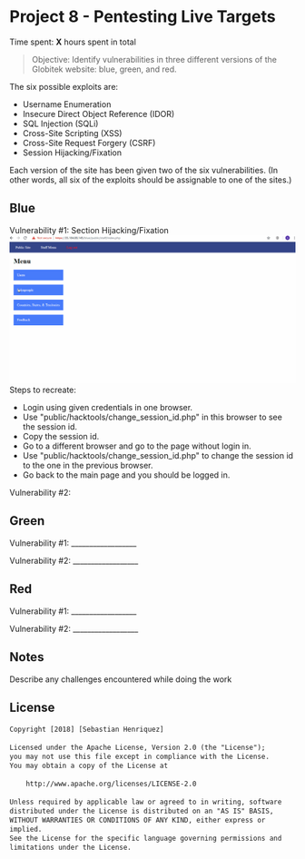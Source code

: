 # Project 8 - Pentesting Live Targets

Time spent: **X** hours spent in total

> Objective: Identify vulnerabilities in three different versions of the Globitek website: blue, green, and red.

The six possible exploits are:
* Username Enumeration
* Insecure Direct Object Reference (IDOR)
* SQL Injection (SQLi)
* Cross-Site Scripting (XSS)
* Cross-Site Request Forgery (CSRF)
* Session Hijacking/Fixation

Each version of the site has been given two of the six vulnerabilities. (In other words, all six of the exploits should be assignable to one of the sites.)

## Blue

Vulnerability #1: Section Hijacking/Fixation
![](BlueVulnerability1.gif)
Steps to recreate:
* Login using given credentials in one browser.
* Use "public/hacktools/change_session_id.php" in this browser to see the session id.
* Copy the session id.
* Go to a different browser and go to the page without login in.
* Use "public/hacktools/change_session_id.php" to change the session id to the one in the previous browser.
* Go back to the main page and you should be logged in.

Vulnerability #2: 


## Green

Vulnerability #1: __________________

Vulnerability #2: __________________


## Red

Vulnerability #1: __________________

Vulnerability #2: __________________


## Notes

Describe any challenges encountered while doing the work

## License

    Copyright [2018] [Sebastian Henriquez]

    Licensed under the Apache License, Version 2.0 (the "License");
    you may not use this file except in compliance with the License.
    You may obtain a copy of the License at

        http://www.apache.org/licenses/LICENSE-2.0

    Unless required by applicable law or agreed to in writing, software
    distributed under the License is distributed on an "AS IS" BASIS,
    WITHOUT WARRANTIES OR CONDITIONS OF ANY KIND, either express or implied.
    See the License for the specific language governing permissions and
    limitations under the License.
